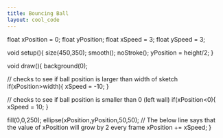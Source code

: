 ```yaml
---
title: Bouncing Ball
layout: cool_code
---
```


float xPosition = 0;
float yPosition;
float xSpeed = 3;
float ySpeed = 3;

void setup(){
size(450,350);
smooth();
noStroke();
yPosition = height/2;
}

void draw(){
background(0);

// checks to see if ball position is larger than width of sketch
if(xPosition>width){
xSpeed = -10; 
}

// checks to see if ball position is smaller than 0 (left wall)
if(xPosition<0){
xSpeed = 10; 
}

fill(0,0,250);
ellipse(xPosition,yPosition,50,50);
// The below line says that the value of xPosition will grow by 2 every frame
xPosition += xSpeed; 
}
